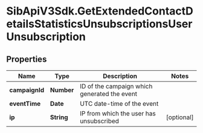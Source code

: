 # SibApiV3Sdk.GetExtendedContactDetailsStatisticsUnsubscriptionsUserUnsubscription

## Properties
Name | Type | Description | Notes
------------ | ------------- | ------------- | -------------
**campaignId** | **Number** | ID of the campaign which generated the event | 
**eventTime** | **Date** | UTC date-time of the event | 
**ip** | **String** | IP from which the user has unsubscribed | [optional] 


